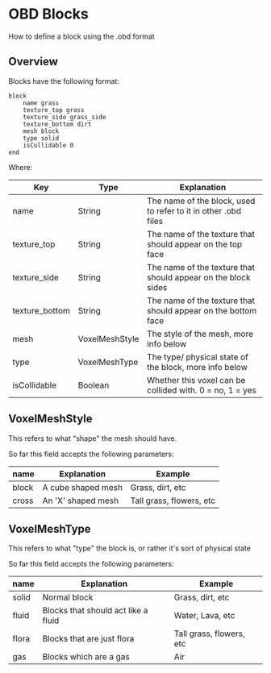 # OBD Blocks

How to define a block using the .obd format

## Overview

Blocks have the following format:

```
block
    name grass
    texture_top grass
    texture_side grass_side
    texture_bottom dirt
    mesh block
    type solid
    isCollidable 0
end
```

Where:

| Key            | Type           | Explanation                                                    |
|----------------|----------------|----------------------------------------------------------------|
| name           | String         | The name of the block, used to refer to it in other .obd files |
| texture_top    | String         | The name of the texture that should appear on the top face     |
| texture_side   | String         | The name of the texture that should appear on the block sides  |
| texture_bottom | String         | The name of the texture that should appear on the bottom face  |
| mesh           | VoxelMeshStyle | The style of the mesh, more info below                         |
| type           | VoxelMeshType  | The type/ physical state of the block, more info below         |
| isCollidable   | Boolean        | Whether this voxel can be collided with. 0 = no, 1 = yes       |


## VoxelMeshStyle

This refers to what "shape" the mesh should have.

So far this field accepts the following parameters:

| name  | Explanation        | Example                  |
|-------|--------------------|--------------------------|
| block | A cube shaped mesh | Grass, dirt, etc         |
| cross | An 'X' shaped mesh | Tall grass, flowers, etc |

## VoxelMeshType

This refers to what "type" the block is, or rather it's sort of physical state

So far this field accepts the following parameters:

| name  | Explanation                         | Example                  |
|-------|-------------------------------------|--------------------------|
| solid | Normal block                        | Grass, dirt, etc         |
| fluid | Blocks that should act like a fluid | Water, Lava, etc         |
| flora | Blocks that are just flora          | Tall grass, flowers, etc |
| gas   | Blocks which are a gas              | Air                      |